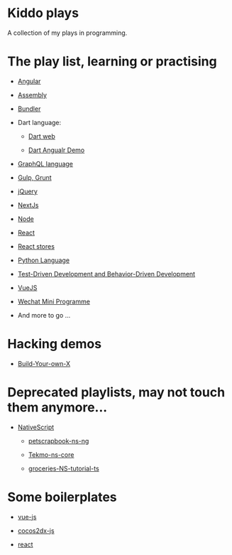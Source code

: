 # Kiddo plays

A collection of my plays in programming.

# The play list, learning or practising

* [Angular](./angular-playlist)

* [Assembly](./assembly)

* [Bundler](./bundler)

* Dart language:

  - [Dart web](./dart-language/dart-web)

  - [Dart Angualr Demo](./dart-language/charge-system-demo)

* [GraphQL language](./graphql-language)

* [Gulp, Grunt](./task-runners)

* [jQuery](./jQuery)

* [NextJs](./nextjs-playlist)

* [Node](./node-playlist)

* [React](https://github.com/AkatQuas/react-playlist)

* [React stores](./react-stores)

* [Python Language](./python-language)

* [Test-Driven Development and Behavior-Driven Development](./tdd-and-bdd)

* [VueJS](./vuejs)

* [Wechat Mini Programme](./wxma)

* And more to go ...

# Hacking demos

* [Build-Your-own-X](https://github.com/AkatQuas/build-your-own-x)

# Deprecated playlists, may not touch them anymore...

* [NativeScript](./nativescript/README.md)

  - [petscrapbook-ns-ng](./nativescript/petscrapbook-ns-ng)

  - [Tekmo-ns-core](./nativescript/Tekmo-ns-core)

  - [groceries-NS-tutorial-ts](./nativescript/groceries-NS-tutorial-ts)

# Some boilerplates

- [vue-js](https://github.com/AkatQuas/vue-boilerplate)

- [cocos2dx-js](https://github.com/AkatQuas/cocos-js-boilerplate)

- [react](https://github.com/AkatQuas/react-boilerplate)
